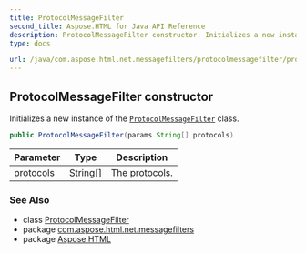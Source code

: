 ```yaml
---
title: ProtocolMessageFilter
second_title: Aspose.HTML for Java API Reference
description: ProtocolMessageFilter constructor. Initializes a new instance of the ProtocolMessageFilter class
type: docs

url: /java/com.aspose.html.net.messagefilters/protocolmessagefilter/protocolmessagefilter/
---
```

## ProtocolMessageFilter constructor

Initializes a new instance of the [`ProtocolMessageFilter`](../) class.

```java
public ProtocolMessageFilter(params String[] protocols)
```

| Parameter | Type | Description |
| --- | --- | --- |
| protocols | String[] | The protocols. |

### See Also

* class [ProtocolMessageFilter](../)
* package [com.aspose.html.net.messagefilters](../../../com.aspose.html.net.messagefilters/)
* package [Aspose.HTML](../../../)
